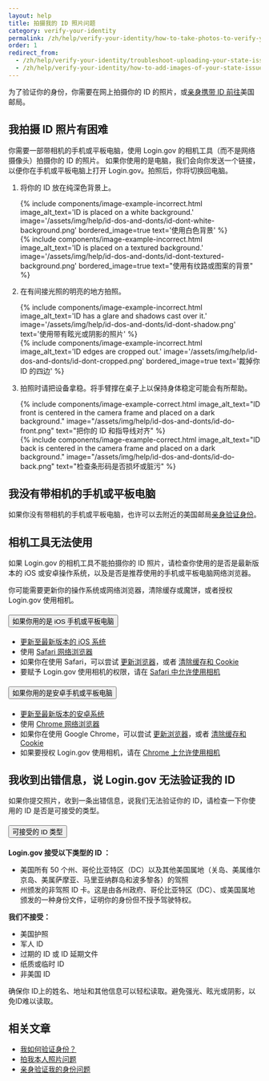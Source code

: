 ```yaml
---
layout: help
title: 拍摄我的 ID 照片问题
category: verify-your-identity
permalink: /zh/help/verify-your-identity/how-to-take-photos-to-verify-your-identity/
order: 1
redirect_from: 
  - /zh/help/verify-your-identity/troubleshoot-uploading-your-state-issued-id/
  - /zh/help/verify-your-identity/how-to-add-images-of-your-state-issued-id/
---
```


为了验证你的身份，你需要在网上拍摄你的 ID 的照片，或[亲身携带 ID 前往](/zh/help/verify-your-identity/verify-your-identity-in-person/)美国邮局。

## 我拍摄 ID 照片有困难

你需要一部带相机的手机或平板电脑，使用 Login.gov 的相机工具（而不是网络摄像头）拍摄你的 ID 的照片。  如果你使用的是电脑，我们会向你发送一个链接，以便你在手机或平板电脑上打开 Login.gov。拍照后，你将切换回电脑。

<ol class="number-list">
  <li>
    <p>将你的 ID 放在纯深色背景上。</p>
    <div class="grid-row grid-gap">
      <div class="tablet:grid-col">
        {%
          include components/image-example-incorrect.html
          image_alt_text='ID is placed on a white background.'
          image='/assets/img/help/id-dos-and-donts/id-dont-white-background.png'
          bordered_image=true
          text='使用白色背景'
        %}
      </div>
      <div class="tablet:grid-col">
        {%
          include components/image-example-incorrect.html
          image_alt_text='ID is placed on a textured background.'
          image='/assets/img/help/id-dos-and-donts/id-dont-textured-background.png'
          bordered_image=true
          text="使用有纹路或图案的背景"
        %}
      </div>
    </div>
  </li>
  <li>
    <p>在有间接光照的明亮的地方拍照。</p>
    <div class="grid-row grid-gap">
      <div class="tablet:grid-col">
        {%
          include components/image-example-incorrect.html
          image_alt_text='ID has a glare and shadows cast over it.'
          image='/assets/img/help/id-dos-and-donts/id-dont-shadow.png'
          text='使用带有眩光或阴影的照片'
        %}
      </div>
      <div class="tablet:grid-col">
        {%
          include components/image-example-incorrect.html
          image_alt_text='ID edges are cropped out.'
          image='/assets/img/help/id-dos-and-donts/id-dont-cropped.png'
          bordered_image=true
          text='裁掉你 ID 的四边'
        %}
      </div>
    </div>
  </li>
  <li>
    <p>拍照时请把设备拿稳。将手臂撑在桌子上以保持身体稳定可能会有所帮助。</p>
    <div class="grid-row grid-gap">
      <div class="tablet:grid-col">
        {%
          include components/image-example-correct.html
          image_alt_text="ID front is centered in the camera frame and placed on a dark background."
          image="/assets/img/help/id-dos-and-donts/id-do-front.png"
          text="把你的 ID 和指导线对齐"
        %}
      </div>
      <div class="tablet:grid-col">
        {%
          include components/image-example-correct.html
          image_alt_text="ID back is centered in the camera frame and placed on a dark background."
          image="/assets/img/help/id-dos-and-donts/id-do-back.png"
          text="检查条形码是否损坏或脏污"
        %}
      </div>
    </div>
  </li>
</ol>

## 我没有带相机的手机或平板电脑

如果你没有带相机的手机或平板电脑，也许可以去附近的美国邮局[亲身验证身份](/zh/help/verify-your-identity/verify-your-identity-in-person/)。

## 相机工具无法使用

如果 Login.gov 的相机工具不能拍摄你的 ID 照片，请检查你使用的是否是最新版本的 iOS 或安卓操作系统，以及是否是推荐使用的手机或平板电脑网络浏览器。

你可能需要更新你的操作系统或网络浏览器，清除缓存或魔饼，或者授权 Login.gov 使用相机。

<div class="usa-accordion usa-accordion--bordered margin-y-4">
  <h4 class="usa-accordion__heading">
    <button
      type="button"
      class="usa-accordion__button"
      aria-expanded="false"
      aria-controls="ios-accordion"
    >
      如果你用的是 iOS 手机或平板电脑
    </button>
  </h4>
  <div id="ios-accordion" class="usa-accordion__content usa-prose">
    <ul>
      <li><a href="https://support.apple.com/en-us/118575" class="external-link">更新至最新版本的 iOS 系统</a></li>
      <li>使用 <a href="https://www.apple.com/safari/" class="external-link">Safari 网络浏览器</a></li>
      <li>如果你在使用 Safari，可以尝试 <a href="https://support.apple.com/en-us/102665" class="external-link">更新浏览器</a>，或者 <a href="https://support.apple.com/en-us/105082" class="external-link">清除缓存和 Cookie</a></li>
      <li>要赋予 Login.gov 使用相机的权限，请在 <a href="https://support.apple.com/en-mt/guide/iphone/iphb01fc3c85/ios" class="external-link">Safari 中允许使用相机</a></li>
    </ul>
  </div>
</div>
<div class="usa-accordion usa-accordion--bordered margin-y-4">
  <h4 class="usa-accordion__heading">
    <button
      type="button"
      class="usa-accordion__button"
      aria-expanded="false"
      aria-controls="android-accordion"
    >
      如果你用的是安卓手机或平板电脑
    </button>
  </h4>
  <div id="android-accordion" class="usa-accordion__content usa-prose">
    <ul>
      <li><a href="https://support.google.com/android/answer/7680439?hl=en" class="external-link">更新至最新版本的安卓系统</a></li>
      <li>使用 <a href="https://www.google.com/chrome/?brand=WDIF&ds_kid=43700078347700321&gad_source=1&gclid=CjwKCAjww_iwBhApEiwAuG6ccAvZWVPqrBawjLCJp6uWvrMplezDwWVR7AnWXZhu-4He4V3oXJBOrRoCtTwQAvD_BwE&gclsrc=aw.ds" class="external-link">Chrome 网络浏览器</a></li>
      <li>如果你在使用 Google Chrome，可以尝试 <a href="https://support.google.com/chrome/answer/95414?co=GENIE.Platform%3DAndroid&hl=en&oco=1" class="external-link">更新浏览器</a>，或者 <a href="https://support.google.com/accounts/answer/32050?co=GENIE.Platform%3DAndroid&hl=en&oco=1" class="external-link">清除缓存和 Cookie</a></li>
      <li>如果要授权 Login.gov 使用相机，请在 <a href="https://support.google.com/chrome/answer/2693767?hl=en&co=GENIE.Platform%3DAndroid&oco=1" class="external-link">Chrome 上允许使用相机</a></li>
    </ul>
  </div>
</div>

## 我收到出错信息，说 Login.gov 无法验证我的 ID

如果你提交照片，收到一条出错信息，说我们无法验证你的 ID，请检查一下你使用的 ID 是否是可接受的类型。

<div class="usa-accordion usa-accordion--bordered margin-y-4">
  <h4 class="usa-accordion__heading">
    <button
      type="button"
      class="usa-accordion__button"
      aria-expanded="false"
      aria-controls="id-types-accordion"
    >
      可接受的 ID 类型
    </button>
  </h4>
  <div id="id-types-accordion" class="usa-accordion__content usa-prose">
    <p><strong>Login.gov 接受以下类型的 ID ：</strong></p>
    <ul>
      <li>美国所有 50 个州、哥伦比亚特区（DC）以及其他美国属地（关岛、美属维尔京岛、美属萨摩亚、马里亚纳群岛和波多黎各）的驾照</li>
      <li>州颁发的非驾照 ID 卡。这是由各州政府、哥伦比亚特区（DC）、或美国属地颁发的一种身份文件，证明你的身份但不授予驾驶特权。</li>
    </ul>
    <p><strong>我们不接受：</strong></p>
    <ul>
      <li>美国护照</li>
      <li>军人 ID</li>
      <li>过期的 ID 或 ID 延期文件</li>
      <li>纸质或临时 ID</li>
      <li>非美国 ID</li>
    </ul>
  </div>
</div>

确保你 ID上的姓名、地址和其他信息可以轻松读取。避免强光、眩光或阴影，以免ID难以读取。


## 相关文章

* [我如何验证身份？](/zh/help/verify-your-identity/overview/)
* [拍我本人照片问题](/zh/help/verify-your-identity/issues-taking-a-photo-of-myself/)
* [亲身验证我的身份问题](/zh/help/verify-your-identity/verify-your-identity-in-person/)
